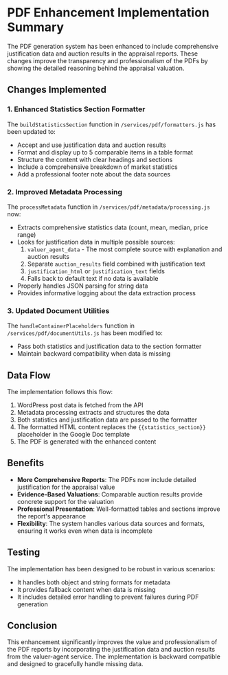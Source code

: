 # PDF Enhancement Implementation Summary

The PDF generation system has been enhanced to include comprehensive justification data and auction results in the appraisal reports. These changes improve the transparency and professionalism of the PDFs by showing the detailed reasoning behind the appraisal valuation.

## Changes Implemented

### 1. Enhanced Statistics Section Formatter

The `buildStatisticsSection` function in `/services/pdf/formatters.js` has been updated to:

- Accept and use justification data and auction results
- Format and display up to 5 comparable items in a table format
- Structure the content with clear headings and sections
- Include a comprehensive breakdown of market statistics
- Add a professional footer note about the data sources

### 2. Improved Metadata Processing

The `processMetadata` function in `/services/pdf/metadata/processing.js` now:

- Extracts comprehensive statistics data (count, mean, median, price range)
- Looks for justification data in multiple possible sources:
  1. `valuer_agent_data` - The most complete source with explanation and auction results
  2. Separate `auction_results` field combined with justification text
  3. `justification_html` or `justification_text` fields
  4. Falls back to default text if no data is available
- Properly handles JSON parsing for string data
- Provides informative logging about the data extraction process

### 3. Updated Document Utilities

The `handleContainerPlaceholders` function in `/services/pdf/documentUtils.js` has been modified to:

- Pass both statistics and justification data to the section formatter
- Maintain backward compatibility when data is missing

## Data Flow

The implementation follows this flow:

1. WordPress post data is fetched from the API
2. Metadata processing extracts and structures the data
3. Both statistics and justification data are passed to the formatter
4. The formatted HTML content replaces the `{{statistics_section}}` placeholder in the Google Doc template
5. The PDF is generated with the enhanced content

## Benefits

- **More Comprehensive Reports**: The PDFs now include detailed justification for the appraisal value
- **Evidence-Based Valuations**: Comparable auction results provide concrete support for the valuation
- **Professional Presentation**: Well-formatted tables and sections improve the report's appearance
- **Flexibility**: The system handles various data sources and formats, ensuring it works even when data is incomplete

## Testing

The implementation has been designed to be robust in various scenarios:

- It handles both object and string formats for metadata
- It provides fallback content when data is missing
- It includes detailed error handling to prevent failures during PDF generation

## Conclusion

This enhancement significantly improves the value and professionalism of the PDF reports by incorporating the justification data and auction results from the valuer-agent service. The implementation is backward compatible and designed to gracefully handle missing data.